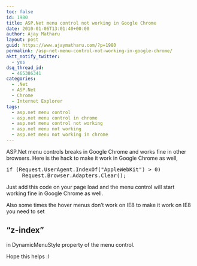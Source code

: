 ```yaml
---
toc: false
id: 1980
title: ASP.Net menu control not working in Google Chrome
date: 2010-01-06T13:01:40+00:00
author: Ajay Matharu
layout: post
guid: https://www.ajaymatharu.com/?p=1980
permalink: /asp-net-menu-control-not-working-in-google-chrome/
aktt_notify_twitter:
  - yes
dsq_thread_id:
  - 465386341
categories:
  - .Net
  - ASP.Net
  - Chrome
  - Internet Explorer
tags:
  - asp.net menu control
  - asp.net menu control in chrome
  - asp.net menu control not working
  - asp.net menu not working
  - asp.net menu not working in chrome
---
```

ASP.Net menu controls breaks in Google Chrome and works fine in other browsers. Here is the hack to make it work in Google Chrome as well,

<pre name="code" language="c#">if (Request.UserAgent.IndexOf("AppleWebKit") &gt; 0)
     Request.Browser.Adapters.Clear();
</pre>

Just add this code on your page load and the menu control will start working fine in Google Chrome as well.

Also some times the hover menus don&#8217;t work on IE8 to make it work on IE8 you need to set
  


## &#8220;z-index&#8221;

in DynamicMenuStyle property of the menu control.

Hope this helps <img src="https://www.ajaymatharu.com/wp-includes/images/smilies/simple-smile.png" alt=":)" class="wp-smiley" style="height: 1em; max-height: 1em;" />
